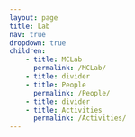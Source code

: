 ```yaml
---
layout: page
title: Lab
nav: true
dropdown: true
children: 
    - title: MCLab
      permalink: /MCLab/
    - title: divider
    - title: People
      permalink: /People/
    - title: divider
    - title: Activities
      permalink: /Activities/
---
```

